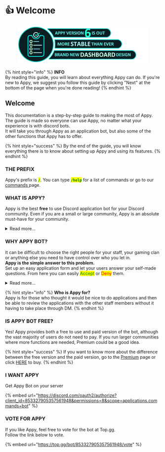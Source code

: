 # 👍 Welcome

<figure><img src=".gitbook/assets/V6 new.png" alt=""><figcaption></figcaption></figure>

{% hint style="info" %}
**INFO**\
By reading this guide, you will learn about everything Appy can do. If you're new to Appy, we suggest you follow this guide by clicking "Next" at the bottom of the page when you're done reading!
{% endhint %}

## Welcome

This documentation is a step-by-step guide to making the most of Appy. The guide is made so everyone can use Appy, no matter what your experience is with discord bots.\
It will take you through Appy as an application bot, but also some of the other functions that Appy has to offer.

{% hint style="success" %}
By the end of the guide, you will know everything there is to know about setting up Appy and using its features.
{% endhint %}

### THE PREFIX

Appy's prefix is <mark style="color:green;">**`/`**</mark>. You can type <mark style="color:green;">**`/help`**</mark> for a list of commands or go to our [commands ](resources/commands.md)page.&#x20;

### WHAT IS APPY?

Appy is the best **free** to use Discord application bot for your Discord community. Even if you are a small or large community, Appy is an absolute must-have for your community.

<details>

<summary>Read more...</summary>

Appy is a simple, powerful and easy-to-use Discord application bot, who let you easy review your applications.

**Appys features:**&#x20;

* Easy setup
* Appy offer over 15 customizable settings for your applications to benefit from
* Application Management
* User-Friendly Panels
* Interactive Dashboard
* Role management&#x20;
* Poll option
* And so much more..

</details>

### WHY APPY BOT?

It can be difficult to choose the right people for your staff, your gaming clan or anything else you need to have control over who you let in. \
**Appy is the simple answer to this problem.** \
Set up an easy application form and let your users answer your self-made questions. From here you can easily <mark style="color:green;">Accept</mark> or <mark style="color:red;">Deny</mark> them.

<details>

<summary>Read more...</summary>

Every day, every hour and every second, we are developing Appy according to your wishes, so that it becomes the perfect bot for your needs.

#### **With Appy:**&#x20;

* You **will** get an easy-to-setup application bot that helps with everything necessary during a recruitment period.
* You **will** get a user friendly dashboard.
* You **will** get better control and an overview of your applications.
* You **will** have better cooperation with the other staff members.
* You **won't** have to handle your applications in your own DM.
* You **won't** have problems with multiple application forms running at the same time.
* You **won't** have problems with your members' applications being lost.

With Appy your applications will run like a dream.&#x20;

</details>

{% hint style="info" %}
**Who is Appy for?**\
Appy is for those who thought it would be nice to do applications and then be able to review the applications with the other staff members without it having to take place through DM.
{% endhint %}

### IS APPY BOT FREE?

Yes! Appy provides both a free to use and paid version of the bot, although the vast majority of users do not need to pay. If you run larger communities where more functions are needed, Premium could be a good idea.

{% hint style="success" %}
If you want to know more about the difference between the free version and the paid version, go to the [Premium](resources/premium.md) page or click [HERE](https://www.patreon.com/appybot) to buy.
{% endhint %}

### I WANT APPY

Get Appy Bot on your server

{% embed url="https://discord.com/oauth2/authorize?client_id=853327905357561948&permissions=8&scope=applications.commands+bot" %}

### VOTE FOR APPY

If you like Appy, feel free to vote for the bot at Top.gg. \
Follow the link below to vote.&#x20;

{% embed url="https://top.gg/bot/853327905357561948/vote" %}
